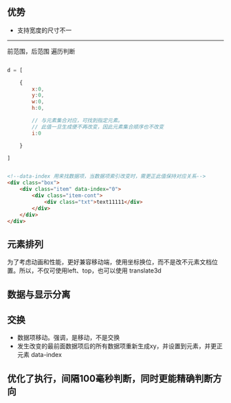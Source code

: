 



## 优势
- 支持宽度的尺寸不一


---
前范围，后范围  遍历判断


``` javascript

d = [

    {
        x:0,
        y:0,
        w:0,
        h:0,

        // 与元素集合对应，可找到指定元素。
        // 此值一旦生成便不再改变，因此元素集合顺序也不改变
        i:0

    }

]

```

``` html

<!--data-index 用来找数据项，当数据项索引改变时，需更正此值保持对应关系-->
<div class="box">
    <div class="item" data-index="0">
        <div class="item-cont">
            <div class="txt">text11111</div>
        </div>
    </div>
</div>

```

## 元素排列


为了考虑动画和性能，更好兼容移动端，使用坐标换位，而不是改不元素文档位置。所以，不仅可使用left、top，也可以使用 translate3d


## 数据与显示分离


## 交换


- 数据项移动。强调，是移动，不是交换
- 发生改变的最前面数据项后的所有数据项重新生成xy，并设置到元素，并更正元素 data-index


## 优化了执行，间隔100毫秒判断，同时更能精确判断方向



